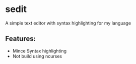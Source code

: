 # sedit
A simple text editor with syntax highlighting for my language

## Features:
- Mince Syntax highlighting
- Not build using ncurses
